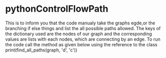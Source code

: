 # pythonControlFlowPath
This is to inform you that the code manualy take the graphs egde,or the branching if else things and 
list the all possible paths allowed.
The keys of the dictionary used are the nodes of our graph and the corresponding values 
are lists with each nodes, which are connecting by an edge.
To run the  code call the method as given below using the reference to the class
print(find_all_paths(graph, 'd', 'c'))
